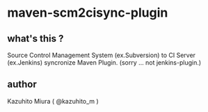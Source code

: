 # maven-scm2cisync-plugin

## what's this ?
Source Control Management System (ex.Subversion) to CI Server (ex.Jenkins) syncronize Maven Plugin.
(sorry ... not jenkins-plugin.)

## author
Kazuhito Miura ( @kazuhito_m )
